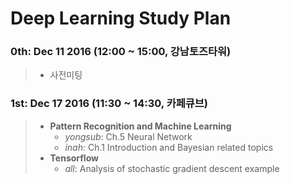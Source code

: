 # Deep Learning Study Plan

### 0th: Dec 11 2016 (12:00 ~ 15:00, 강남토즈타워)
>- 사전미팅

### 1st: Dec 17 2016 (11:30 ~ 14:30, 카페큐브)
>- **Pattern Recognition and Machine Learning**
>    - *yongsub*: Ch.5 Neural Network
>    - *inah*: Ch.1 Introduction and Bayesian related topics
>- **Tensorflow**
>    - *all*: Analysis of stochastic gradient descent example

